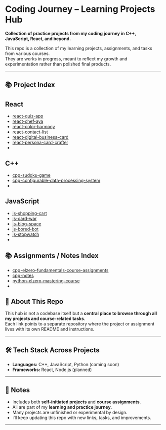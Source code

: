 # Coding Journey – Learning Projects Hub

**Collection of practice projects from my coding journey in C++, JavaScript, React, and beyond.**

This repo is a collection of my learning projects, assignments, and tasks from various courses.  
They are works in progress, meant to reflect my growth and experimentation rather than polished final products.

---

## 📚 Project Index

## React
- [react-quiz-app](https://github.com/ahz777/react-quiz-app)
- [react-chef-aya](https://github.com/ahz777/react-chef-aya)
- [react-color-harmony](https://github.com/ahz777/react-color-harmony)
- [react-contact-list](https://github.com/ahz777/react-contact-list)
- [react-digital-business-card](https://github.com/ahz777/react-digital-business-card)
- [react-persona-card-crafter](https://github.com/ahz777/react-persona-card-crafter)
- []()

## C++
- [cpp-sudoku-game](https://github.com/ahz777/cpp-sudoku-game)
- [cpp-configurable-data-processing-system](https://github.com/ahz777/cpp-configurable-data-processing-system)
- []()

## JavaScript
- [js-shopping-cart](https://github.com/ahz777/js-shopping-cart)
- [js-card-war](https://github.com/ahz777/js-card-war)
- [js-blog-space](https://github.com/ahz777/js-blog-space)
- [js-bored-bot](https://github.com/ahz777/js-bored-bot)
- [js-stopwatch](https://github.com/ahz777/js-stopwatch)
- []()
 

## 📚 Assignments / Notes Index
- [cpp-elzero-fundamentals-course-assignments](https://github.com/ahz777/cpp-elzero-fundamentals-course-assignments)
- [cpp-notes](https://github.com/ahz777/cpp-notes)
- [python-elzero-mastering-course](https://github.com/ahz777/python-elzero-mastering-course)
- []()

## 🚀 About This Repo
This hub is not a codebase itself but a **central place to browse through all my projects and course-related tasks**.  
Each link points to a separate repository where the project or assignment lives with its own README and instructions.

---

## 🛠️ Tech Stack Across Projects
- **Languages:** C++, JavaScript, Python (coming soon)  
- **Frameworks:** React, Node.js (planned)  

---

## 🌱 Notes
- Includes both **self-initiated projects** and **course assignments**.  
- All are part of my **learning and practice journey**.  
- Many projects are unfinished or experimental by design.  
- I’ll keep updating this repo with new links, tasks, and improvements.  

---
